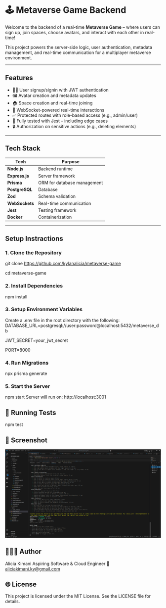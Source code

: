 # 🕹️ Metaverse Game Backend
Welcome to the backend of a real-time **Metaverse Game** – where users can sign up, join spaces, choose avatars, and interact with each other in real-time!

This project powers the server-side logic, user authentication, metadata management, and real-time communication for a multiplayer metaverse environment.

---

## Features

- 🧑‍🚀 User signup/signin with JWT authentication  
- 🖼️ Avatar creation and metadata updates  
- 🏠 Space creation and real-time joining  
- 👥 WebSocket-powered real-time interactions  
- ✅ Protected routes with role-based access (e.g., admin/user)  
- 🧪 Fully tested with Jest – including edge cases  
- 🔒 Authorization on sensitive actions (e.g., deleting elements)  

---

## Tech Stack
| Tech           | Purpose                      |
|----------------|------------------------------|
| **Node.js**    | Backend runtime              |
| **Express.js** | Server framework             |
| **Prisma**     | ORM for database management  |
| **PostgreSQL** | Database                     |
| **Zod**        | Schema validation            |
| **WebSockets** | Real-time communication      |
| **Jest**       | Testing framework            |
| **Docker**     | Containerization             |

---
## Setup Instractions
### 1. Clone the Repository
git clone https://github.com/kylanalicia/metaverse-game

cd metaverse-game

### 2. Install Dependencies
npm install

### 3. Setup Environment Variables
Create a .env file in the root directory with the following:
DATABASE_URL=postgresql://user:password@localhost:5432/metaverse_db

JWT_SECRET=your_jwt_secret

PORT=8000
### 4. Run Migrations
npx prisma generate

### 5. Start the Server
npm start
Server will run on: http://localhost:3001

## 🧪 Running Tests
npm test

## 📸 Screenshot
![Tests Passing](https://github.com/kylanalicia/metaverse-game/blob/main/tests-passed.png?raw=true)

## 👩🏽‍💻 Author
Alicia Kimani
Aspiring Software & Cloud Engineer
📧 aliciakimani.ky@gmail.com

## 🌐 License
This project is licensed under the MIT License. See the LICENSE file for details.


